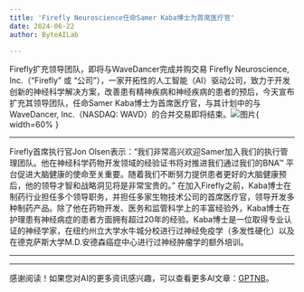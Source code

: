 ```yaml
---
title: 'Firefly Neuroscience任命Samer Kaba博士为首席医疗官'
date: 2024-06-22
author: ByteAILab

---
```


Firefly扩充领导团队，即将与WaveDancer完成并购交易
Firefly Neuroscience, Inc.（“Firefly” 或 “公司”），一家开拓性的人工智能（AI）驱动公司，致力于开发创新的神经科学解决方案，改善患有精神疾病和神经疾病的患者的预后，今天宣布扩充其领导团队，任命Samer Kaba博士为首席医疗官，与其计划中的与WaveDancer, Inc.（NASDAQ: WAVD）的合并交易即将结束。![图片](https://ai-techpark.com/wp-content/uploads/2024/06/Firefly-Neuroscience-960x540.jpg){ width=60% }

---

Firefly首席执行官Jon Olsen表示：“我们非常高兴欢迎Samer加入我们的执行管理团队。他在神经科学药物开发领域的经验证书将对推进我们通过我们的BNA™ 平台促进大脑健康的使命至关重要。随着我们不断努力提供患者更好的大脑健康预后，他的领导才智和战略洞见将是非常宝贵的。”
在加入Firefly之前，Kaba博士在制药行业担任多个领导职务，并担任多家生物技术公司的首席医疗官，领导开发多种制药产品。除了他在药物开发、医务和监管科学上的丰富经验外，Kaba博士在护理患有神经病症的患者方面拥有超过20年的经验。Kaba博士是一位取得专业认证的神经学家，在纽约州立大学水牛城分校进行过神经免疫学（多发性硬化）以及在德克萨斯大学M.D.安德森癌症中心进行过神经肿瘤学的额外培训。

---
---
感谢阅读！如果您对AI的更多资讯感兴趣，可以查看更多AI文章：[GPTNB](https://gptnb.com)。